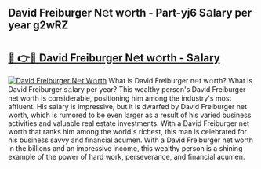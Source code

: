 ## David Freiburger N𝚎t w𝚘rth - Part-yj6 S𝚊lary per year g2wRZ

# <h2><a href="http://gc36k4.nevu.top/?p=David+Freiburger">🔗 👉🔴 David Freiburger N𝚎t w𝚘rth - S𝚊lary</a></h2>

[![David Freiburger N𝚎t W𝚘rth](https://i.imgur.com/Oavwk0R.jpeg)](http://gc36k4.nevu.top/?p=David+Freiburger)
What is David Freiburger n𝚎t w𝚘rth? What is David Freiburger s𝚊lary per year?
This wealthy person's David Freiburger net worth is considerable, positioning him among the industry's most affluent. His salary is impressive, but it is dwarfed by David Freiburger net worth, which is rumored to be even larger as a result of his varied business activities and valuable real estate investments. With a David Freiburger net worth that ranks him among the world's richest, this man is celebrated for his business savvy and financial acumen. With a David Freiburger net worth in the billions and an impressive income, this wealthy person is a shining example of the power of hard work, perseverance, and financial acumen.
